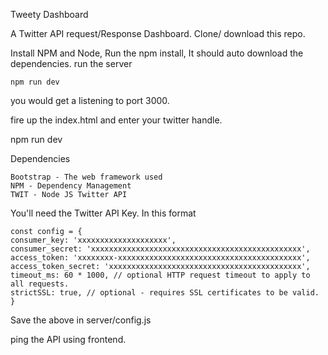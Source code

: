 Tweety Dashboard

A Twitter API request/Response Dashboard.
Clone/ download this repo.

Install NPM and Node,
Run the npm install, 
It should auto download the dependencies.
run the server

    npm run dev
 you would get a listening to port 3000.
 
 fire up the index.html and enter your twitter handle.

npm run dev

Dependencies

    Bootstrap - The web framework used
    NPM - Dependency Management    
    TWIT - Node JS Twitter API 
    
   You'll need the Twitter API Key. 
   In this format
   
    const config = {
    consumer_key: 'xxxxxxxxxxxxxxxxxxxx',
    consumer_secret: 'xxxxxxxxxxxxxxxxxxxxxxxxxxxxxxxxxxxxxxxxxxxxxxx',
    access_token: 'xxxxxxxx-xxxxxxxxxxxxxxxxxxxxxxxxxxxxxxxxxxxxxxxxx',
    access_token_secret: 'xxxxxxxxxxxxxxxxxxxxxxxxxxxxxxxxxxxxxxxxxxx',
    timeout_ms: 60 * 1000, // optional HTTP request timeout to apply to all requests.
    strictSSL: true, // optional - requires SSL certificates to be valid.
    }

Save the above in server/config.js

ping the API using frontend. 

